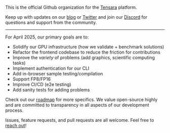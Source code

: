This is the official Github organization for the [Tensara](https://tensara.org) platform.

Keep up with updates on our [blog](https://tensara.org/blog) or [Twitter](https://x.com/tensarahq) and join our [Discord](https://discord.gg/YzBTfMxVQK) for questions and support from the community. 

----

For April 2025, our primary goals are to:
- Solidify our GPU infrastructure (how we validate + benchmark solutions)
- Refactor the frontend codebase to reduce the friction for contributions 
- Improve the _variety_ of problems (add graphics, scientific computing tasks)
- Implement authentication for our CLI
- Add in-browser sample testing/compilation
- Support FP8/FP16
- Improve CI/CD (e2e testing) 
- Add sanity tests for adding problems

Check out our [roadmap](https://github.com/orgs/tensara/projects/1) for more specifics. We value open-source highly and are committed to transparency in all aspects of our development process.

Issues, feature requests, and pull requests are all welcome. Feel free to [reach out](mailto:hello@tensara.org)!
